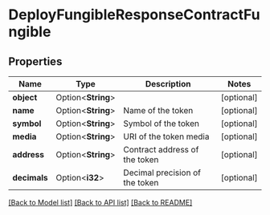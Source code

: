 # DeployFungibleResponseContractFungible

## Properties

Name | Type | Description | Notes
------------ | ------------- | ------------- | -------------
**object** | Option<**String**> |  | [optional]
**name** | Option<**String**> | Name of the token | [optional]
**symbol** | Option<**String**> | Symbol of the token | [optional]
**media** | Option<**String**> | URI of the token media | [optional]
**address** | Option<**String**> | Contract address of the token | [optional]
**decimals** | Option<**i32**> | Decimal precision of the token | [optional]

[[Back to Model list]](../README.md#documentation-for-models) [[Back to API list]](../README.md#documentation-for-api-endpoints) [[Back to README]](../README.md)



